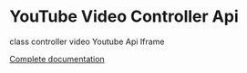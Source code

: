 # YouTube Video Controller Api

class controller video Youtube Api Iframe

[Complete documentation](https://developers.google.com/youtube/iframe_api_reference)